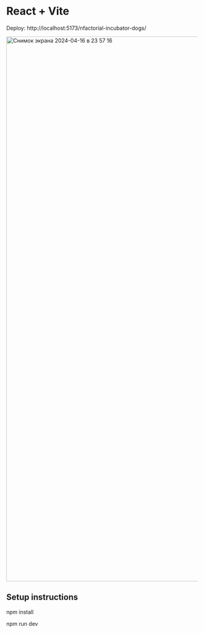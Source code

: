 # React + Vite

Deploy: http://localhost:5173/nfactorial-incubator-dogs/

<img width="1435" alt="Снимок экрана 2024-04-16 в 23 57 16" src="https://github.com/Dimash95/shelter/assets/95445413/1f808164-595c-477a-b8ca-012c382b56dc">

## Setup instructions

npm install

npm run dev
